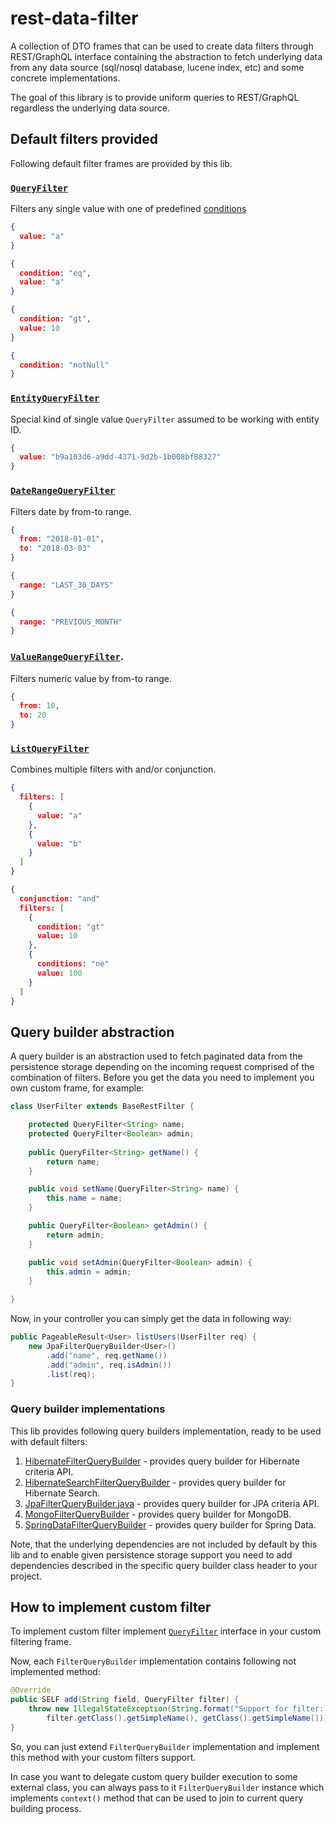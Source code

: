 # rest-data-filter

A collection of DTO frames that can be used to create data filters through REST/GraphQL interface containing the abstraction to fetch underlying data from any data source (sql/nosql database, lucene index, etc) and some concrete implementations.

The goal of this library is to provide uniform queries to REST/GraphQL regardless the underlying data source. 

## Default filters provided

Following default filter frames are provided by this lib.

### [`QueryFilter`](src/main/java/com/lifeinide/rest/filter/filters/QueryFilter.java)

Filters any single value with one of predefined [conditions](src/main/java/com/lifeinide/rest/filter/enums/QueryCondition.java)

```json
{
  value: "a"
}

{
  condition: "eq",
  value: "a"
}

{
  condition: "gt",
  value: 10
}

{
  condition: "notNull"
}
``` 

### [`EntityQueryFilter`](src/main/java/com/lifeinide/rest/filter/filters/EntityQueryFilter.java)

Special kind of single value `QueryFilter` assumed to be working with entity ID.

```json
{
  value: "b9a103d6-a9dd-4371-9d2b-1b008bf88327"
}
``` 

### [`DateRangeQueryFilter`](src/main/java/com/lifeinide/rest/filter/filters/DateRangeQueryFilter.java) 

Filters date by from-to range.

```json
{
  from: "2018-01-01",
  to: "2018-03-03"
}

{
  range: "LAST_30_DAYS"
}

{
  range: "PREVIOUS_MONTH"
}
``` 

### [`ValueRangeQueryFilter`](src/main/java/com/lifeinide/rest/filter/filters/ValueRangeQueryFilter.java).

Filters numeric value by from-to range.

```json
{
  from: 10,
  to: 20
}
``` 

### [`ListQueryFilter`](src/main/java/com/lifeinide/rest/filter/filters/ListQueryFilter.java)

Combines multiple filters with and/or conjunction.

```json
{
  filters: [
    {
      value: "a"
    },
    {
      value: "b"
    }
  ]
}

{
  conjunction: "and"
  filters: [
    {
      condition: "gt"
      value: 10
    },
    {
      conditions: "ne"
      value: 100
    }
  ]
}
```

## Query builder abstraction

A query builder is an abstraction used to fetch paginated data from the persistence storage depending on the incoming request comprised of the combination of filters. Before you get the data you need to implement you own custom frame, for example:

```java
class UserFilter extends BaseRestFilter {

	protected QueryFilter<String> name;
	protected QueryFilter<Boolean> admin;
  
	public QueryFilter<String> getName() {
		return name;
	}

	public void setName(QueryFilter<String> name) {
		this.name = name;
	}

	public QueryFilter<Boolean> getAdmin() {
		return admin;
	}

	public void setAdmin(QueryFilter<Boolean> admin) {
		this.admin = admin;
	}
	
}
```

Now, in your controller you can simply get the data in following way:

```java
public PageableResult<User> listUsers(UserFilter req) {
	new JpaFilterQueryBuilder<User>()
		.add("name", req.getName())
		.add("admin", req.isAdmin())
		.list(req);
}
```

### Query builder implementations

This lib provides following query builders implementation, ready to be used with default filters:

1. [HibernateFilterQueryBuilder](src/main/java/com/lifeinide/rest/filter/impl/hibernate/HibernateFilterQueryBuilder.java) - provides query builder for Hibernate criteria API.
1. [HibernateSearchFilterQueryBuilder](src/main/java/com/lifeinide/rest/filter/impl/hibernate/HibernateSearchFilterQueryBuilder.java) - provides query builder for Hibernate Search.
1. [JpaFilterQueryBuilder.java](src/main/java/com/lifeinide/rest/filter/impl/jpa/JpaFilterQueryBuilder.java) - provides query builder for JPA criteria API.
1. [MongoFilterQueryBuilder](src/main/java/com/lifeinide/rest/filter/impl/mongo/MongoFilterQueryBuilder.java) - provides query builder for MongoDB.
1. [SpringDataFilterQueryBuilder](src/main/java/com/lifeinide/rest/filter/impl/spring/SpringDataFilterQueryBuilder.java) - provides query builder for Spring Data.

Note, that the underlying dependencies are not included by default by this lib and to enable given persistence storage support you need to add dependencies described in the specific query builder class header to your project.

## How to implement custom filter

To implement custom filter implement [`QueryFilter`](src/main/java/com/lifeinide/rest/filter/intr/QueryFilter.java) interface in your custom filtering frame.

Now, each `FilterQueryBuilder` implementation contains following not implemented method:

```java
@Override
public SELF add(String field, QueryFilter filter) {
	throw new IllegalStateException(String.format("Support for filter: %s in builder: %s is not implemented",
		filter.getClass().getSimpleName(), getClass().getSimpleName()));
}
```

So, you can just extend `FilterQueryBuilder` implementation and implement this method with your custom filters support. 

In case you want to delegate custom query builder execution to some external class, you can always pass to it `FilterQueryBuilder` instance which implements `context()` method that can be used to join to current query building process.